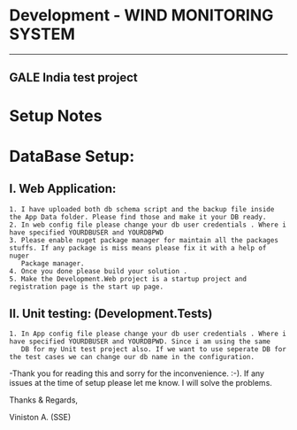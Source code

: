 # Development - WIND MONITORING SYSTEM
-------------------------------------------------
GALE India test project
-------------------------------------------------

# Setup Notes

# DataBase Setup:

I. Web Application: 
-----------------------------------------------------------------------------------------------------------------------------------------

    1. I have uploaded both db schema script and the backup file inside the App Data folder. Please find those and make it your DB ready.
    2. In web config file please change your db user credentials . Where i have specified YOURDBUSER and YOURDBPWD
    3. Please enable nuget package manager for maintain all the packages stuffs. If any package is miss means please fix it with a help of nuger 
       Package manager.
    4. Once you done please build your solution .
    5. Make the Development.Web project is a startup project and registration page is the start up page.

II. Unit testing: (Development.Tests)
-----------------------------------------------------------------------------------------------------------------------------------------
    1. In App config file please change your db user credentials . Where i have specified YOURDBUSER and YOURDBPWD. Since i am using the same 
       DB for my Unit test project also. If we want to use seperate DB for the test cases we can change our db name in the configuration.


-Thank you for reading this and sorry for the inconvenience. :-). If any issues at the time of setup please let me know. I will solve the problems.


Thanks & Regards,

Viniston A. (SSE)





